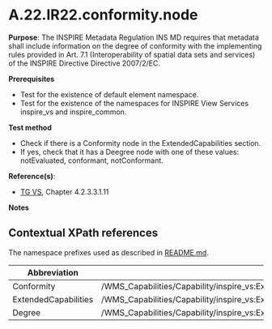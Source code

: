 # A.22.IR22.conformity.node

**Purpose**: The INSPIRE Metadata Regulation INS MD requires that metadata shall include information on the degree of conformity with the implementing rules provided in Art. 7.1 (Interoperability of spatial data sets and services) of the INSPIRE Directive Directive 2007/2/EC.

**Prerequisites**

* Test for the existence of default element namespace.
* Test for the existence of the namespaces for INSPIRE View Services inspire_vs and inspire_common.

**Test method**

* Check if there is a Conformity node in the ExtendedCapabilities section.
* If yes, check that it has a Deegree node with one of these values: notEvaluated, conformant, notConformant.


**Reference(s)**: 
* [TG VS](README.md#ref_TG_VS), Chapter 4.2.3.3.1.11

**Notes**

## Contextual XPath references

The namespace prefixes used as described in [README.md](README.md#namespaces).

Abbreviation                                               |  XPath expression
---------------------------------------------------------- | -------------------------------------------------------------------------
Conformity <a name="Conformity"></a> | /WMS_Capabilities/Capability/inspire_vs:ExtendedCapabilities/inspire_common:Conformity
ExtendedCapabilities <a name="ExtendedCapabilities"></a> | /WMS_Capabilities/Capability/inspire_vs:ExtendedCapabilities
Degree <a name="Degree"></a> | /WMS_Capabilities/Capability/inspire_vs:ExtendedCapabilities/inspire_common:Conformity/inspire_common:Degree
